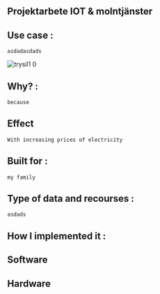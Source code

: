 
##  Projektarbete IOT &amp; molntjänster

## Use case :
    asdadasdads

![trysil1 0](https://user-images.githubusercontent.com/71496860/146172450-279cacad-3b54-46d3-81ab-d1f13c9142f5.jpg)

## Why? :
    because

## Effect 
    With increasing prices of electricity

## Built for :
    my family

## Type of data and recourses :
    asdads

## How I implemented it :

## Software 

## Hardware
